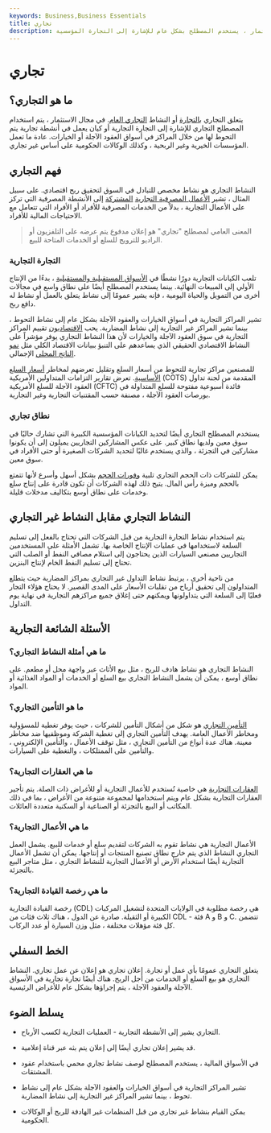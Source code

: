 ```yaml
---
keywords: Business,Business Essentials
title: تجاري
description: يشير التجاري إلى التجارة أو النشاط التجاري. في مجال الاستثمار ، يستخدم المصطلح بشكل عام للإشارة إلى التجارة المؤسسية.
---
```


# تجاري
## ما هو التجاري؟

يتعلق التجاري [بالتجارة](/commerce) أو النشاط [التجاري العام](/business). في مجال الاستثمار ، يتم استخدام المصطلح التجاري للإشارة إلى التجارة التجارية أو كيان يعمل في أنشطة تجارية يتم التحوط لها من خلال المراكز في أسواق العقود الآجلة أو الخيارات. عادة ما تعمل المؤسسات الخيرية وغير الربحية ، وكذلك الوكالات الحكومية على أساس غير تجاري.

## فهم التجاري

النشاط التجاري هو نشاط مخصص للتبادل في السوق لتحقيق ربح اقتصادي. على سبيل المثال ، تشير [الأعمال المصرفية التجارية](/commercialbank) [المشتركة](/commercialbank) إلى الأنشطة المصرفية التي تركز على الأعمال التجارية ، بدلاً من الخدمات المصرفية للأفراد أو الأفراد التي تتعامل مع الاحتياجات المالية للأفراد.

> المعنى العامي لمصطلح "تجاري" هو إعلان مدفوع يتم عرضه على التلفزيون أو الراديو للترويج للسلع أو الخدمات المتاحة للبيع.

>

### التجارة التجارية

تلعب الكيانات التجارية دورًا نشطًا في [الأسواق المستقبلية والمستقبلية](/forwardmarket) ، بدءًا من الإنتاج الأولي إلى المبيعات النهائية. بينما يستخدم المصطلح أيضًا على نطاق واسع في مجالات أخرى من التمويل والحياة اليومية ، فإنه يشير عمومًا إلى نشاط يتعلق بالعمل أو نشاط له دافع ربح.

تشير المراكز التجارية في أسواق الخيارات والعقود الآجلة بشكل عام إلى نشاط التحوط ، بينما تشير المراكز غير التجارية إلى نشاط المضاربة. يحب [الاقتصاديون](/economist) تقييم المراكز التجارية في سوق العقود الآجلة والخيارات لأن هذا النشاط التجاري يوفر مؤشراً على النشاط الاقتصادي الحقيقي الذي يساعدهم على التنبؤ ببيانات الاقتصاد الكلي مثل [نمو الناتج المحلي](/gdp) الإجمالي.

للمصنعين مراكز تجارية للتحوط من أسعار السلع وتقليل تعرضهم لمخاطر [أسعار السلع الأساسية](/commodity-price-risk). تعرض تقارير التزامات المتداولين الأمريكية (COTS) المقدمة من لجنة تداول العقود الآجلة للسلع الأمريكية (CFTC) فائدة أسبوعية مفتوحة للسلع المتداولة في بورصات العقود الآجلة ، مصنفة حسب المقتنيات التجارية وغير التجارية.

### نطاق تجاري

يستخدم المصطلح التجاري أيضًا لتحديد الكيانات المؤسسية الكبيرة التي تشارك حاليًا في سوق معين ولديها نطاق كبير. على عكس المشاركين التجاريين يميلون إلى أن يكونوا مشاركين في التجزئة ، والذي يستخدم غالبًا لتحديد الشركات الصغيرة أو حتى الأفراد في سوق معين.

يمكن للشركات ذات الحجم التجاري تلبية [وفورات الحجم](/economiesofscale) بشكل أسهل وأسرع لأنها تتمتع بالحجم وميزة رأس المال. يتيح ذلك لهذه الشركات أن تكون قادرة على إنتاج سلع وخدمات على نطاق أوسع بتكاليف مدخلات قليلة.

## النشاط التجاري مقابل النشاط غير التجاري

يتم استخدام نشاط التجارة التجارية من قبل الشركات التي تحتاج بالفعل إلى تسليم السلعة لاستخدامها في عمليات الإنتاج الخاصة بها. تشمل الأمثلة على المستخدمين التجاريين مصنعي السيارات الذين يحتاجون إلى استلام مصافي النفط أو الصلب التي تحتاج إلى تسليم النفط الخام لإنتاج البنزين.

من ناحية أخرى ، يرتبط نشاط التداول غير التجاري بمراكز المضاربة حيث يتطلع المتداولون إلى تحقيق أرباح من تقلبات الأسعار على المدى القصير. لا يحتاج هؤلاء التجار فعليًا إلى السلعة التي يتداولونها ويمكنهم حتى إغلاق جميع مراكزهم التجارية في نهاية يوم التداول.

## الأسئلة الشائعة التجارية

### ما هي أمثلة النشاط التجاري؟

النشاط التجاري هو نشاط هادف للربح ، مثل بيع الأثاث عبر واجهة محل أو مطعم. على نطاق أوسع ، يمكن أن يشمل النشاط التجاري بيع السلع أو الخدمات أو المواد الغذائية أو المواد.

### ما هو التأمين التجاري؟

[التأمين التجاري](/commercial-insurance-lines) هو شكل من أشكال التأمين للشركات ، حيث يوفر تغطية للمسؤولية ومخاطر الأعمال العامة. يهدف التأمين التجاري إلى تغطية الشركة وموظفيها ضد مخاطر معينة. هناك عدة أنواع من التأمين التجاري ، مثل توقف الأعمال ، والتأمين الإلكتروني ، والتأمين على الممتلكات ، والتغطية على السيارات.

### ما هي العقارات التجارية؟

[العقارات التجارية](/commercialrealestate) هي خاصية تُستخدم للأعمال التجارية أو للأغراض ذات الصلة. يتم تأجير العقارات التجارية بشكل عام ويتم استخدامها لمجموعة متنوعة من الأغراض ، بما في ذلك المكاتب أو البيع بالتجزئة أو الصناعية أو السكنية متعددة العائلات.

### ما هي الأعمال التجارية؟

الأعمال التجارية هي نشاط تقوم به الشركات لتقديم سلع أو خدمات للبيع. يشمل العمل التجاري النشاط الذي يتم خارج نطاق تصنيع المنتجات أو إنتاجها. يمكن أن تشمل الأعمال التجارية أيضًا استخدام الأرض أو الأعمال التجارية للنشاط التجاري ، مثل متاجر البيع بالتجزئة.

### ما هي رخصة القيادة التجارية؟

رخصة القيادة التجارية (CDL) هي رخصة مطلوبة في الولايات المتحدة لتشغيل المركبات الكبيرة أو الثقيلة. صادرة عن الدول ، هناك ثلاث فئات من CDL - فئة A و B و C. تتضمن كل فئة مؤهلات مختلفة ، مثل وزن السيارة أو عدد الركاب.

## الخط السفلي

يتعلق التجاري عمومًا بأي عمل أو تجارة. إعلان تجاري هو إعلان عن عمل تجاري. النشاط التجاري هو بيع السلع أو الخدمات من أجل الربح. هناك أيضًا تجارة تجارية في الأسواق الآجلة والعقود الآجلة ، يتم إجراؤها بشكل عام للأغراض الرئيسية.

## يسلط الضوء

- التجاري يشير إلى الأنشطة التجارية - العمليات التجارية لكسب الأرباح.

- قد يشير إعلان تجاري أيضًا إلى إعلان يتم بثه عبر قناة إعلامية.

- في الأسواق المالية ، يستخدم المصطلح لوصف نشاط تجاري محمي باستخدام عقود المشتقات.

- تشير المراكز التجارية في أسواق الخيارات والعقود الآجلة بشكل عام إلى نشاط تحوط ، بينما تشير المراكز غير التجارية إلى نشاط المضاربة.

- يمكن القيام بنشاط غير تجاري من قبل المنظمات غير الهادفة للربح أو الوكالات الحكومية.


